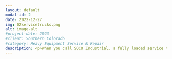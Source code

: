 ```yaml
---
layout: default
modal-id: 2
date: 2022-12-27
img: 02servicetrucks.png
alt: image-alt
#project-date: 2023
#client: Southern Colorado
#category: Heavy Equipment Service & Repair
description: <p>When you call SOCO Industrial, a fully loaded service truck and a qualified technician will be dispatched to your job site. Our trucks are equipped with the tools and parts to perform hydraulic service, troubleshooting, and repair in a timely manner.</p><p>We can crimp hydraulic and pneumatic hoses on-site, ranging from 1/4" to 2". We can swap out cylinders, valves, pumps, motors, pneumatic components, electrical components, and more.</p><p>We can troubleshoot your hydraulic, pneumatic, or electrical systems and identify the root cause of the issue and preform the fix. We also offer preventative maintenance scheduling to keep the filters and fluids in your equipment at peak performance.</p>   
---
```

